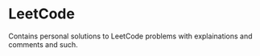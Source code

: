 # LeetCode
Contains personal solutions to LeetCode problems with explainations and comments and such.
